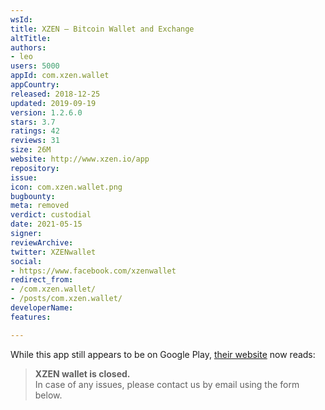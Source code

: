 ```yaml
---
wsId: 
title: XZEN — Bitcoin Wallet and Exchange
altTitle: 
authors:
- leo
users: 5000
appId: com.xzen.wallet
appCountry: 
released: 2018-12-25
updated: 2019-09-19
version: 1.2.6.0
stars: 3.7
ratings: 42
reviews: 31
size: 26M
website: http://www.xzen.io/app
repository: 
issue: 
icon: com.xzen.wallet.png
bugbounty: 
meta: removed
verdict: custodial
date: 2021-05-15
signer: 
reviewArchive: 
twitter: XZENwallet
social:
- https://www.facebook.com/xzenwallet
redirect_from:
- /com.xzen.wallet/
- /posts/com.xzen.wallet/
developerName: 
features: 

---
```


While this app still appears to be on Google Play,
[their website](https://xzen.io/) now reads:

> **XZEN wallet is closed.**<br>
  In case of any issues, please contact us by email using the form below.
